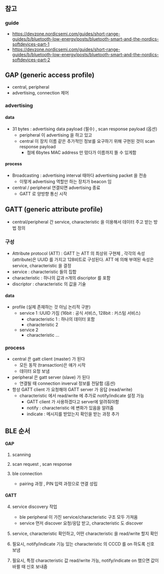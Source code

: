 ## 참고

### guide

- https://devzone.nordicsemi.com/guides/short-range-guides/b/bluetooth-low-energy/posts/bluetooth-smart-and-the-nordics-softdevices-part-1
- https://devzone.nordicsemi.com/guides/short-range-guides/b/bluetooth-low-energy/posts/bluetooth-smart-and-the-nordics-softdevices-part-2



## GAP (generic access profile)

- central, peripheral
- advertising, connection 제어

### advertising

#### data

- 31 bytes : advertising data payload (필수) , scan response payload (옵션)
  - peripheral 이 advertising 을 하고 있고
  - central 이 장치 이름 같은 추가적인 정보를 요구하기 위해 구현된 것이 scan response payload
    - 첨에 6bytes MAC address 만 떴다가 이름까지 뜰 수 있게함

#### process

- Broadcasting : advertising interval 때마다 advertising packet 을 전송
  - 이렇게 advertising 역할만 하는 장치가 beacon 임
- central / peripheral 연결되면 advertising 종료
  - GATT 로 양방향 통신 시작



## GATT (generic attribute profile)

- central/peripheral 간 service, characteristic 을 이용해서 데이터 주고 받는 방법 정의

### 구성

- Attribute protocol (ATT) : GATT 는 ATT 의 최상위 구현체 , 각각의 속성(attribute)은 UUID 를 가지고 128비트로 구성된다. ATT 에 의해 부여된 속성은 service, characteristic 을 결정
- service : characteristic 들의 집합
- characteristic : 하나의 값과 n개의 discriptor 를 포함
- discriptor : characteristic 의 값을 기술

#### data

- profile (실제 존재하는 것 아님 논리적 구분)
  - service 1 :UUID 가짐 (16bit : 공식 서비스, 128bit : 커스텀 서비스)
    - characteristic 1 : 하나의 데이터 포함
    - characteristic 2
  - service 2
    - characteristic ...

### process

- central 은 gatt client (master) 가 된다
  - 모든 동작 (transaction)은 얘가 시작
  - 데이터 요청 보냄
- peripheral 은 gatt server (slave) 가 된다
  - 연결될 때 connection inverval 정보를 전달함 (옵션)
- 항상 GATT client 가 요청해야 GATT server 가 응답 (read/write)
  - characteristic 에서 read/write 에 추가로 notify/indicate 설정 가능
    - GATT client 가 사용하겠다고 server에 알려줘야함
    - notify : characteristic 에 변화가 있음을 알려줌
    - indicate : 메시지를 받았는지 확인을 받는 과정 추가



## BLE 순서

#### GAP

1. scanning

2. scan request , scan response

3. ble connection
   - pairing 과정 , PIN 입력 과정으로 연결 성립

#### GATT

4. service discovery 작업
   - ble peripheral 이 가진 service/characteristic 구조 모두 가져옴
   - service 먼저 discover 요청/응답 받고, characteristic 도 discover

5. service, characteristic 확인하고, 어떤 characteristic 을 read/write 할지 확인

6. 필요시, notify/indicate 기능 있는 characteristic 의 CCCD 를 on 하도록 신호 보냄

7. 필요시, 특정 characteristic 값 read/write 가능, notify/indicate on 했으면 값이 바뀔 때 신호 보내줌